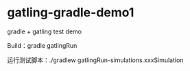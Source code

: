 # gatling-gradle-demo1
gradle + gatling test demo

Build：gradle gatlingRun

运行测试脚本：./gradlew gatlingRun-simulations.xxxSimulation
